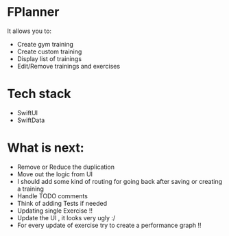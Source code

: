 # FPlanner
It allows you to:
- Create gym training
- Create custom training
- Display list of trainings
- Edit/Remove trainings and exercises

# Tech stack
- SwiftUI
- SwiftData

# What is next: 
- Remove or Reduce the duplication
- Move out the logic from UI
- I should add some kind of routing for going back after saving or creating a training
- Handle TODO comments
- Think of adding Tests if needed
- Updating single Exercise !! 
- Update the UI , it looks very ugly :/
- For every update of exercise try to create a performance graph !!

